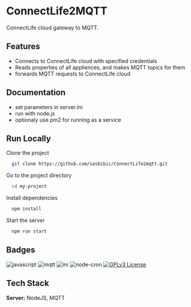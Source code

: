 
# ConnectLife2MQTT

ConnectLife cloud gateway to MQTT.


## Features

- Connects to ConnectLife cloud with specified credentials
- Reads properties of all appliences, and makes MQTT topics for them
- forwards MQTT requests to ConnectLife cloud
## Documentation

- set parameters in server.ini
- run with node.js
- optionaly use pm2 for running as a service



## Run Locally

Clone the project

```bash
  git clone https://github.com/sasbibic/ConnectLife2mqtt.git
```

Go to the project directory

```bash
  cd my-project
```

Install dependencies

```bash
  npm install
```

Start the server

```bash
  npm run start
```


## Badges

![javascript](https://img.shields.io/badge/javascript-8A2BE2)
![mqtt](https://img.shields.io/node/v/mqtt?label=mqtt)
![ini](https://img.shields.io/node/v/ini?label=ini)
![node-cron](https://img.shields.io/node/v/node-cron?label=node-cron)
[![GPLv3 License](https://img.shields.io/badge/License-GPL%20v3-yellow.svg)](https://opensource.org/licenses/)


## Tech Stack

**Server:** NodeJS, MQTT

